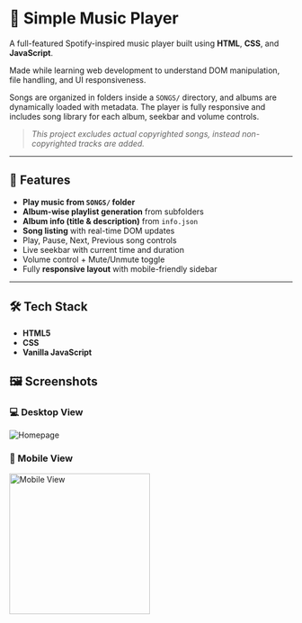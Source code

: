 # 🎵 Simple Music Player

A full-featured Spotify-inspired music player built using **HTML**, **CSS**, and **JavaScript**. 

 Made while learning web development to understand DOM manipulation, file handling, and UI responsiveness.

Songs are organized in folders inside a `SONGS/` directory, and albums are dynamically loaded with metadata. The player is fully responsive and includes song library for each album, seekbar and volume controls.

>_This project excludes actual copyrighted songs, instead non-copyrighted tracks are added._
---

## 🚀 Features

-  **Play music from  `SONGS/` folder**
-  **Album-wise playlist generation** from subfolders
-  **Album info (title & description)** from `info.json`
-  **Song listing** with real-time DOM updates
-  Play, Pause, Next, Previous song controls
-  Live seekbar with current time and duration
-  Volume control + Mute/Unmute toggle
-  Fully **responsive layout** with mobile-friendly sidebar

---

## 🛠️ Tech Stack

- **HTML5** 
- **CSS** 
- **Vanilla JavaScript** 

## 🖼️ Screenshots

### 💻 Desktop View
![Homepage](IMG/Screenshots/homepage.png)

### 📱 Mobile View
<img src="IMG/Screenshots/mobile.png" alt="Mobile View" width="250"/>
